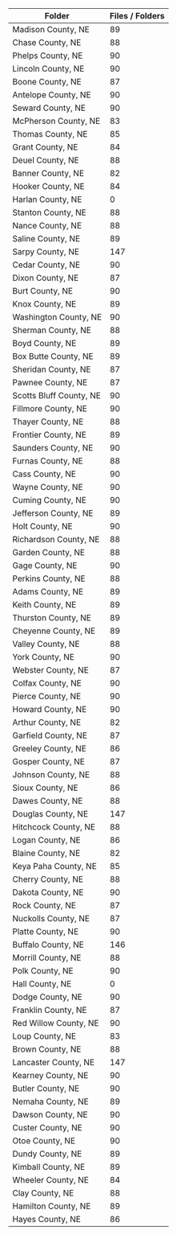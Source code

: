 | Folder                  |   Files / Folders |
|-------------------------|-------------------|
| Madison County, NE      |                89 |
| Chase County, NE        |                88 |
| Phelps County, NE       |                90 |
| Lincoln County, NE      |                90 |
| Boone County, NE        |                87 |
| Antelope County, NE     |                90 |
| Seward County, NE       |                90 |
| McPherson County, NE    |                83 |
| Thomas County, NE       |                85 |
| Grant County, NE        |                84 |
| Deuel County, NE        |                88 |
| Banner County, NE       |                82 |
| Hooker County, NE       |                84 |
| Harlan County, NE       |                 0 |
| Stanton County, NE      |                88 |
| Nance County, NE        |                88 |
| Saline County, NE       |                89 |
| Sarpy County, NE        |               147 |
| Cedar County, NE        |                90 |
| Dixon County, NE        |                87 |
| Burt County, NE         |                90 |
| Knox County, NE         |                89 |
| Washington County, NE   |                90 |
| Sherman County, NE      |                88 |
| Boyd County, NE         |                89 |
| Box Butte County, NE    |                89 |
| Sheridan County, NE     |                87 |
| Pawnee County, NE       |                87 |
| Scotts Bluff County, NE |                90 |
| Fillmore County, NE     |                90 |
| Thayer County, NE       |                88 |
| Frontier County, NE     |                89 |
| Saunders County, NE     |                90 |
| Furnas County, NE       |                88 |
| Cass County, NE         |                90 |
| Wayne County, NE        |                90 |
| Cuming County, NE       |                90 |
| Jefferson County, NE    |                89 |
| Holt County, NE         |                90 |
| Richardson County, NE   |                88 |
| Garden County, NE       |                88 |
| Gage County, NE         |                90 |
| Perkins County, NE      |                88 |
| Adams County, NE        |                89 |
| Keith County, NE        |                89 |
| Thurston County, NE     |                89 |
| Cheyenne County, NE     |                89 |
| Valley County, NE       |                88 |
| York County, NE         |                90 |
| Webster County, NE      |                87 |
| Colfax County, NE       |                90 |
| Pierce County, NE       |                90 |
| Howard County, NE       |                90 |
| Arthur County, NE       |                82 |
| Garfield County, NE     |                87 |
| Greeley County, NE      |                86 |
| Gosper County, NE       |                87 |
| Johnson County, NE      |                88 |
| Sioux County, NE        |                86 |
| Dawes County, NE        |                88 |
| Douglas County, NE      |               147 |
| Hitchcock County, NE    |                88 |
| Logan County, NE        |                86 |
| Blaine County, NE       |                82 |
| Keya Paha County, NE    |                85 |
| Cherry County, NE       |                88 |
| Dakota County, NE       |                90 |
| Rock County, NE         |                87 |
| Nuckolls County, NE     |                87 |
| Platte County, NE       |                90 |
| Buffalo County, NE      |               146 |
| Morrill County, NE      |                88 |
| Polk County, NE         |                90 |
| Hall County, NE         |                 0 |
| Dodge County, NE        |                90 |
| Franklin County, NE     |                87 |
| Red Willow County, NE   |                90 |
| Loup County, NE         |                83 |
| Brown County, NE        |                88 |
| Lancaster County, NE    |               147 |
| Kearney County, NE      |                90 |
| Butler County, NE       |                90 |
| Nemaha County, NE       |                89 |
| Dawson County, NE       |                90 |
| Custer County, NE       |                90 |
| Otoe County, NE         |                90 |
| Dundy County, NE        |                89 |
| Kimball County, NE      |                89 |
| Wheeler County, NE      |                84 |
| Clay County, NE         |                88 |
| Hamilton County, NE     |                89 |
| Hayes County, NE        |                86 |